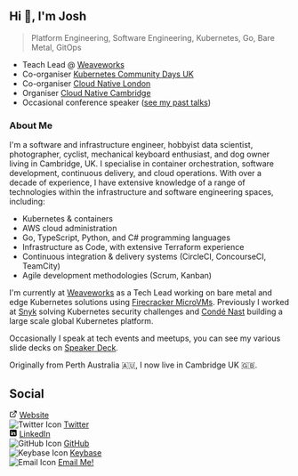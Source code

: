 ## Hi 👋, I'm Josh

> Platform Engineering, Software Engineering, Kubernetes, Go, Bare Metal, GitOps

- Teach Lead @ [Weaveworks](https://weave.works)
- Co-organiser [Kubernetes Community Days UK](https://community.cncf.io/events/details/cncf-kcd-uk-presents-kubernetes-community-days-uk-2021/)
- Co-organiser [Cloud Native London](https://cloudnativelon.com)
- Organiser [Cloud Native Cambridge](https://www.meetup.com/Cloud-Native-Cambridge/)
- Occasional conference speaker ([see my past talks](https://speakerdeck.com/jmickey))

### About Me

I'm a software and infrastructure engineer, hobbyist data scientist, photographer, cyclist, mechanical keyboard enthusiast, and dog owner living in Cambridge, UK. I specialise in container orchestration, software development, continuous delivery, and cloud operations. With over a decade of experience, I have extensive knowledge of a range of technologies within the infrastructure and software engineering spaces, including:

* Kubernetes & containers
* AWS cloud administration
* Go, TypeScript, Python, and C# programming languages
* Infrastructure as Code, with extensive Terraform experience
* Continuous integration & delivery systems (CircleCI, ConcourseCI, TeamCity)
* Agile development methodologies (Scrum, Kanban)

I'm currently at [Weaveworks](https://weave.works) as a Tech Lead working on bare metal and edge Kubernetes solutions using [Firecracker MicroVMs](https://firecracker-microvm.github.io/). Previously I worked at [Snyk](https://snyk.io) solving Kubernetes security challenges and [Condé Nast](https://condenast.com) building a large scale global Kubernetes platform.

Occasionally I speak at tech events and meetups, you can see my various slide decks on [Speaker Deck](https://speakerdeck.com/jmickey).

Originally from Perth Australia 🇦🇺, I now live in Cambridge UK 🇬🇧.

## Social

<img src="https://raw.githubusercontent.com/feathericons/feather/3c64e93543fab6befab54c3abd013dd8db52509e/icons/external-link.svg?sanitize=true" width="14" height="14" alt="Website Link"> [Website](https://mickey.dev/)  
<img src="https://raw.githubusercontent.com/simple-icons/simple-icons/4777fda38034a26366f36d7edaedf3a53a134d59/icons/twitter.svg?sanitize=true" width="14" height="14" alt="Twitter Icon"> [Twitter](https://mickey.dev/twitter)  
<img src="https://raw.githubusercontent.com/simple-icons/simple-icons/4777fda38034a26366f36d7edaedf3a53a134d59/icons/linkedin.svg?sanitize=true" width="14" height="14" alt="LinkedIn Icon"> [LinkedIn](https://mickey.dev/linkedin)  
<img src="https://raw.githubusercontent.com/simple-icons/simple-icons/4777fda38034a26366f36d7edaedf3a53a134d59/icons/github.svg?sanitize=true" width="14" height="14" alt="GitHub Icon"> [GitHub](https://mickey.dev/github)  
<img src="https://raw.githubusercontent.com/simple-icons/simple-icons/4777fda38034a26366f36d7edaedf3a53a134d59/icons/keybase.svg?sanitize=true" width="14" height="14" alt="Keybase Icon"> [Keybase](https://mickey.dev/keybase)  
<img src="https://raw.githubusercontent.com/simple-icons/simple-icons/4777fda38034a26366f36d7edaedf3a53a134d59/icons/mail-dot-ru.svg?sanitize=true" width="14" height="14" alt="Email Icon"> [Email Me!](mailto:j@mickey.dev)
